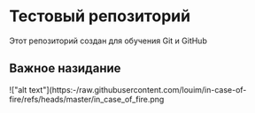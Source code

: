  # Тестовый репозиторий


 Этот репозиторий создан для обучения Git и GitHub
## Важное назидание

 !["alt text"](https:-/raw.githubusercontent.com/louim/in-case-of-fire/refs/heads/master/in_case_of_fire.png
